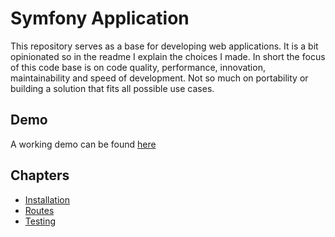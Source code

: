 # Symfony Application

This repository serves as a base for developing web applications. It is a bit
opinionated so in the readme I explain the choices I made. In short the focus
of this code base is on code quality, performance, innovation, maintainability
and speed of development. Not so much on portability or building a solution
that fits all possible use cases.

## Demo

A working demo can be found [here](https://endroid.nl)

## Chapters

- [Installation](installation.md)
- [Routes](routes.md)
- [Testing](testing.md)
